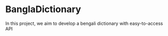 # BanglaDictionary
 In this project, we aim to develop a bengali dictionary with easy-to-access API

